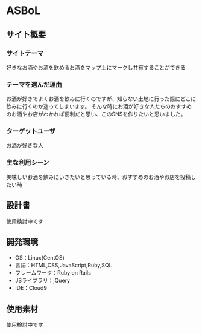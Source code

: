 # ASBoL

## サイト概要
### サイトテーマ
好きなお酒やお酒を飲めるお酒をマップ上にマークし共有することができる

### テーマを選んだ理由
お酒が好きでよくお酒を飲みに行くのですが、知らない土地に行った際にどこに飲みに行くのか迷ってしまいます。
そんな時にお酒が好きな人たちのおすすめのお酒やお店がわかれば便利だと思い、このSNSを作りたいと思いました。

### ターゲットユーザ
お酒が好きな人

### 主な利用シーン
美味しいお酒を飲みにいきたいと思っている時、おすすめのお酒やお店を投稿したい時

## 設計書
使用検討中です

## 開発環境
- OS：Linux(CentOS)
- 言語：HTML,CSS,JavaScript,Ruby,SQL
- フレームワーク：Ruby on Rails
- JSライブラリ：jQuery
- IDE：Cloud9

## 使用素材
使用検討中です
